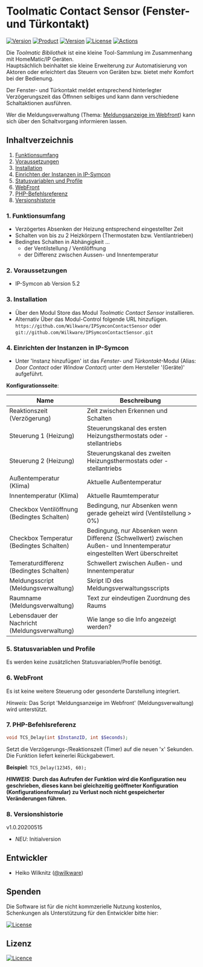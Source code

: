 # Toolmatic Contact Sensor (Fenster- und Türkontakt)

[![Version](https://img.shields.io/badge/Symcon-PHP--Modul-red.svg)](https://www.symcon.de/service/dokumentation/entwicklerbereich/sdk-tools/sdk-php/)
[![Product](https://img.shields.io/badge/Symcon%20Version-5.2%20%3E-blue.svg)](https://www.symcon.de/produkt/)
[![Version](https://img.shields.io/badge/Modul%20Version-1.0.20200515-orange.svg)](https://github.com/Wilkware/IPSymconContactSensor)
[![License](https://img.shields.io/badge/License-CC%20BY--NC--SA%204.0-green.svg)](https://creativecommons.org/licenses/by-nc-sa/4.0/)
[![Actions](https://github.com/Wilkware/IPSymconContactSensor/workflows/Check%20Style/badge.svg)](https://github.com/Wilkware/IPSymconContactSensor/actions)

Die *Toolmatic Bibliothek* ist eine kleine Tool-Sammlung im Zusammenhang mit HomeMatic/IP Geräten.  
Hauptsächlich beinhaltet sie kleine Erweiterung zur Automatisierung von Aktoren oder erleichtert das Steuern von Geräten bzw. bietet mehr Komfort bei der Bedienung.  
  
Der Fenster- und Türkontakt meldet entsprechend hinterlegter Verzögerungszeit das Öffnnen selbiges und kann dann verschiedene Schaltaktionen ausführen.  
  
Wer die Meldungsverwaltung (Thema: [Meldungsanzeige im Webfront](https://www.symcon.de/forum/threads/12115-Meldungsanzeige-im-WebFront?highlight=Meldungsverwaltung)) kann sich über den Schaltvorgang informieren lassen.

## Inhaltverzeichnis

1. [Funktionsumfang](#1-funktionsumfang)
2. [Voraussetzungen](#2-voraussetzungen)
3. [Installation](#3-installation)
4. [Einrichten der Instanzen in IP-Symcon](#4-einrichten-der-instanzen-in-ip-symcon)
5. [Statusvariablen und Profile](#5-statusvariablen-und-profile)
6. [WebFront](#6-webfront)
7. [PHP-Befehlsreferenz](#7-php-befehlsreferenz)
8. [Versionshistorie](#8-versionshistorie)

### 1. Funktionsumfang

* Verzögertes Absenken der Heizung entsprechend eingestellter Zeit
* Schalten von bis zu 2 Heizkörpern (Thermostaten bzw. Ventilantrieben)
* Bedingtes Schalten in Abhängigkeit ...
  * der Ventilstellung / Ventilöffnung
  * der Differenz zwischen Aussen- und Innentemperatur

### 2. Voraussetzungen

* IP-Symcon ab Version 5.2

### 3. Installation

* Über den Modul Store das Modul *Toolmatic Contact Sensor* installieren.
* Alternativ Über das Modul-Control folgende URL hinzufügen.  
`https://github.com/Wilkware/IPSymconContactSensor` oder `git://github.com/Wilkware/IPSymconContactSensor.git`

### 4. Einrichten der Instanzen in IP-Symcon

* Unter 'Instanz hinzufügen' ist das *Fenster- und Türkontakt*-Modul (Alias: *Door Contact* oder *Window Contact*) unter dem Hersteller '(Geräte)' aufgeführt.

__Konfigurationsseite__:

Name                                           | Beschreibung
---------------------------------------------- | ---------------------------------
Reaktionszeit (Verzögerung)                    | Zeit zwischen Erkennen und Schalten
Steuerung 1 (Heizung)                          | Steuerungskanal des ersten Heizungsthermostats oder -stellantriebs
Steuerung 2 (Heizung)                          | Steuerungskanal des zweiten Heizungsthermostats oder -stellantriebs
Außentemperatur (Klima)                        | Aktuelle Außentemperatur
Innentemperatur (Klima)                        | Aktuelle Raumtemperatur
Checkbox Ventilöffnung (Bedingtes Schalten)    | Bedingung, nur Absenken wenn gerade geheizt wird (Ventilstellung > 0%)
Checkbox Temperatur (Bedingtes Schalten)       | Bedingung, nur Absenken wenn Differenz (Schwellwert) zwischen Außen- und Innentemperatur eingestellten Wert überschreitet
Temeraturdifferenz (Bedingtes Schalten)        | Schwellert zwischen Außen- und Innentemperatur
Meldungsscript (Meldungsverwaltung)            | Skript ID des Meldungsverwaltungsscripts
Raumname (Meldungsverwaltung)                  | Text zur eindeutigen Zuordnung des Raums
Lebensdauer der Nachricht (Meldungsverwaltung) | Wie lange so die Info angezeigt werden?

### 5. Statusvariablen und Profile

Es werden keine zusätzlichen Statusvariablen/Profile benötigt.

### 6. WebFront

Es ist keine weitere Steuerung oder gesonderte Darstellung integriert.

_Hinweis:_ Das Script 'Meldungsanzeige im Webfront' (Meldungsverwaltung) wird unterstützt.

### 7. PHP-Befehlsreferenz

```php
void TCS_Delay(int $InstanzID, int $Seconds);
```

Setzt die Verzögerungs-/Reaktionszeit (Timer) auf die neuen 'x' Sekunden.  
Die Funktion liefert keinerlei Rückgabewert.

__Beispiel__: `TCS_Delay(12345, 60);`

**_HINWEIS_**: **Durch das Aufrufen der Funktion wird die Konfiguration neu geschrieben, dieses kann bei gleichzeitig geöffneter Konfiguration (Konfigurationsformular) zu Verlust noch nicht gespeicherter Veränderungen führen.**

### 8. Versionshistorie

v1.0.20200515

* _NEU_: Initialversion

## Entwickler

* Heiko Wilknitz ([@wilkware](https://github.com/wilkware))

## Spenden

Die Software ist für die nicht kommzerielle Nutzung kostenlos, Schenkungen als Unterstützung für den Entwickler bitte hier:

[![License](https://img.shields.io/badge/Einfach%20spenden%20mit-PayPal-blue.svg)](https://www.paypal.com/cgi-bin/webscr?cmd=_s-xclick&hosted_button_id=8816166)

## Lizenz

[![Licence](https://licensebuttons.net/i/l/by-nc-sa/transparent/00/00/00/88x31-e.png)](https://creativecommons.org/licenses/by-nc-sa/4.0/)
